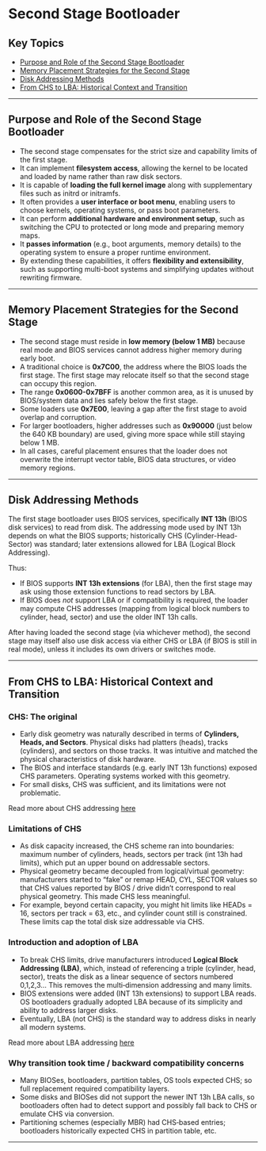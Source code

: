 # Second Stage Bootloader

## Key Topics

+ [Purpose and Role of the Second Stage Bootloader](#purpose-and-role-of-the-second-stage-bootloader)
+ [Memory Placement Strategies for the Second Stage](#memory-placement-strategies-for-the-second-stage)
+ [Disk Addressing Methods](#disk-addressing-methods)
+ [From CHS to LBA: Historical Context and Transition](#from-chs-to-lba-historical-context-and-transition)

---

## Purpose and Role of the Second Stage Bootloader

* The second stage compensates for the strict size and capability limits of the first stage.
* It can implement **filesystem access**, allowing the kernel to be located and loaded by name rather than raw disk sectors.
* It is capable of **loading the full kernel image** along with supplementary files such as initrd or initramfs.
* It often provides a **user interface or boot menu**, enabling users to choose kernels, operating systems, or pass boot parameters.
* It can perform **additional hardware and environment setup**, such as switching the CPU to protected or long mode and preparing memory maps.
* It **passes information** (e.g., boot arguments, memory details) to the operating system to ensure a proper runtime environment.
* By extending these capabilities, it offers **flexibility and extensibility**, such as supporting multi-boot systems and simplifying updates without rewriting firmware.

---

## Memory Placement Strategies for the Second Stage

* The second stage must reside in **low memory (below 1 MB)** because real mode and BIOS services cannot address higher memory during early boot.
* A traditional choice is **0x7C00**, the address where the BIOS loads the first stage. The first stage may relocate itself so that the second stage can occupy this region.
* The range **0x0600-0x7BFF** is another common area, as it is unused by BIOS/system data and lies safely below the first stage.
* Some loaders use **0x7E00**, leaving a gap after the first stage to avoid overlap and corruption.
* For larger bootloaders, higher addresses such as **0x90000** (just below the 640 KB boundary) are used, giving more space while still staying below 1 MB.
* In all cases, careful placement ensures that the loader does not overwrite the interrupt vector table, BIOS data structures, or video memory regions.

---

## Disk Addressing Methods

The first stage bootloader uses BIOS services, specifically **INT 13h** (BIOS disk services) to read from disk. The addressing mode used by INT 13h depends on what the BIOS supports; historically CHS (Cylinder-Head-Sector) was standard; later extensions allowed for LBA (Logical Block Addressing).

Thus:

* If BIOS supports **INT 13h extensions** (for LBA), then the first stage may ask using those extension functions to read sectors by LBA.
* If BIOS does *not* support LBA or if compatibility is required, the loader may compute CHS addresses (mapping from logical block numbers to cylinder, head, sector) and use the older INT 13h calls.

After having loaded the second stage (via whichever method), the second stage may itself also use disk access via either CHS or LBA (if BIOS is still in real mode), unless it includes its own drivers or switches mode.

---

## From CHS to LBA: Historical Context and Transition

### CHS: The original

* Early disk geometry was naturally described in terms of **Cylinders, Heads, and Sectors**. Physical disks had platters (heads), tracks (cylinders), and sectors on those tracks. It was intuitive and matched the physical characteristics of disk hardware.
* The BIOS and interface standards (e.g. early INT 13h functions) exposed CHS parameters. Operating systems worked with this geometry.
* For small disks, CHS was sufficient, and its limitations were not problematic.

Read more about CHS addressing [here](./chs.md)

### Limitations of CHS

* As disk capacity increased, the CHS scheme ran into boundaries: maximum number of cylinders, heads, sectors per track (int 13h had limits), which put an upper bound on addressable sectors.
* Physical geometry became decoupled from logical/virtual geometry: manufacturers started to “fake” or remap HEAD, CYL, SECTOR values so that CHS values reported by BIOS / drive didn’t correspond to real physical geometry. This made CHS less meaningful.
* For example, beyond certain capacity, you might hit limits like HEADs = 16, sectors per track = 63, etc., and cylinder count still is constrained. These limits cap the total disk size addressable via CHS.

### Introduction and adoption of LBA

* To break CHS limits, drive manufacturers introduced **Logical Block Addressing (LBA)**, which, instead of referencing a triple (cylinder, head, sector), treats the disk as a linear sequence of sectors numbered 0,1,2,3… This removes the multi‐dimension addressing and many limits.
* BIOS extensions were added (INT 13h extensions) to support LBA reads. OS bootloaders gradually adopted LBA because of its simplicity and ability to address larger disks.
* Eventually, LBA (not CHS) is the standard way to address disks in nearly all modern systems.

Read more about LBA addressing [here](./lba.md)

### Why transition took time / backward compatibility concerns

* Many BIOSes, bootloaders, partition tables, OS tools expected CHS; so full replacement required compatibility layers.
* Some disks and BIOSes did not support the newer INT 13h LBA calls, so bootloaders often had to detect support and possibly fall back to CHS or emulate CHS via conversion.
* Partitioning schemes (especially MBR) had CHS‐based entries; bootloaders historically expected CHS in partition table, etc.

---
